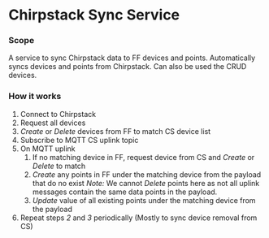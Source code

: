 # Chirpstack Sync Service

### Scope

A service to sync Chirpstack data to FF devices and points.
Automatically syncs devices and points from Chirpstack.
Can also be used the CRUD devices.

### How it works

1. Connect to Chirpstack
2. Request all devices
3. _Create_ or _Delete_ devices from FF to match CS device list
4. Subscribe to MQTT CS uplink topic
5. On MQTT uplink
    1. If no matching device in FF, request device from CS and _Create_ or _Delete_ to match
    2. _Create_ any points in FF under the matching device from the payload that do no exist
       _Note:_ We cannot _Delete_ points here as not all uplink messages contain the same data points in the payload.
    3. _Update_ value of all existing points under the matching device from the payload
6. Repeat steps _2_ and _3_ periodically (Mostly to sync device removal from CS)
